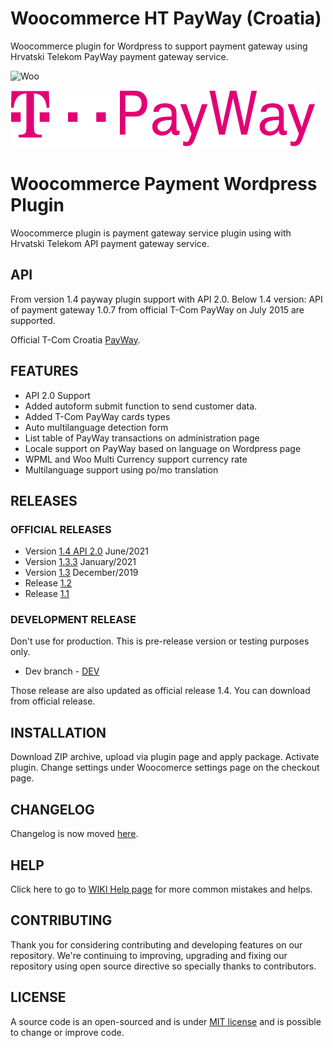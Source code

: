 # Woocommerce HT PayWay (Croatia)

Woocommerce plugin for Wordpress to support payment gateway using Hrvatski Telekom PayWay payment gateway service.

![Woo](https://ps.w.org/woocommerce/assets/banner-1544x500.png)

![PayWay](assets/images/payway-logo.png)

# Woocommerce Payment Wordpress Plugin

Woocommerce plugin is payment gateway service plugin using with Hrvatski Telekom API payment gateway service.

## API

From version 1.4 payway plugin support with API 2.0. Below 1.4 version: API of payment gateway 1.0.7 from official T-Com PayWay on July 2015 are supported. 

Official T-Com Croatia [PayWay](https://www.hrvatskitelekom.hr/poslovni/ict/poslovna-rjesenja/web-shop#payway).

## FEATURES

* API 2.0 Support
* Added autoform submit function to send customer data.
* Added T-Com PayWay cards types
* Auto multilanguage detection form
* List table of PayWay transactions on administration page
* Locale support on PayWay based on language on Wordpress page
* WPML and Woo Multi Currency support currency rate
* Multilanguage support using po/mo translation

## RELEASES

### OFFICIAL RELEASES

* Version [1.4 API 2.0](https://github.com/marinsagovac/woocommerce-tcom-payway/releases/tags/1.4.zip) June/2021
* Version [1.3.3](https://github.com/marinsagovac/woocommerce-tcom-payway/releases/tag/1.3.3) January/2021
* Version [1.3](https://github.com/marinsagovac/woocommerce-tcom-payway/releases/tag/1.3) December/2019
* Release [1.2](https://github.com/marinsagovac/woocommerce-tcom-payway/releases/tag/1.2)
* Release [1.1](https://github.com/marinsagovac/woocommerce-tcom-payway/releases/tag/1.1)

### DEVELOPMENT RELEASE

Don't use for production. This is pre-release version or testing purposes only.

* Dev branch - [DEV](https://github.com/marinsagovac/woocommerce-tcom-payway/archive/dev.zip)

Those release are also updated as official release 1.4. You can download from official release.

## INSTALLATION

Download ZIP archive, upload via plugin page and apply package. Activate plugin. Change settings under Woocomerce settings page on the checkout page.

## CHANGELOG

Changelog is now moved [here](https://github.com/marinsagovac/woocommerce-tcom-payway/blob/master/CHANGELOG.md).

## HELP

Click here to go to [WIKI Help page](https://github.com/marinsagovac/woocommerce-tcom-payway/wiki/Common-issues-and-helps) for more common mistakes and helps.

## CONTRIBUTING

Thank you for considering contributing and developing features on our repository.
We're continuing to improving, upgrading and fixing our repository using open source directive so specially thanks to contributors.

## LICENSE

A source code is an open-sourced and is under [MIT license](http://opensource.org/licenses/MIT) and is possible to change or improve code.
